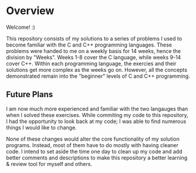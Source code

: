 # Overview
Welcome! :)

This repository consists of my solutions to a series of problems I used to become familiar with the C and C++ programming languages. These problems were handed to me on a weekly basis for 14 weeks, hence the division by "Weeks". Weeks 1-8 cover the C language, while weeks 9-14 cover C++. Within each programming language, the exercies and their solutions get more complex as the weeks go on. However, all the concepts demonstrated remain into the "beginner" levels of C and C++ programming.

## Future Plans
I am now much more experienced and familiar with the two langauges than when I solved these exercises. While commiting my code to this repository, I had the opportunity to look back at my code; I was able to find numerous things I would like to change.

None of these changes would alter the core functionality of my solution programs. Instead, most of them have to do mostly with having cleaner code. I intend to set aside the time one day to clean up my code and add better comments and descriptions to make this repository a better learning & review tool for myself and others.
